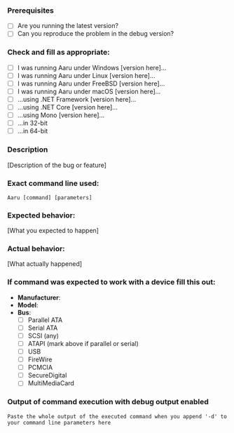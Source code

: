 ### Prerequisites

* [ ] Are you running the latest version?
* [ ] Can you reproduce the problem in the debug version?

### Check and fill as appropriate:
* [ ] I was running Aaru under Windows [version here]...
* [ ] I was running Aaru under Linux [version here]...
* [ ] I was running Aaru under FreeBSD [version here]...
* [ ] I was running Aaru under macOS [version here]...
* [ ] ...using .NET Framework [version here]...
* [ ] ...using .NET Core [version here]...
* [ ] ...using Mono [version here]...
* [ ] ...in 32-bit
* [ ] ...in 64-bit

### Description

[Description of the bug or feature]

### Exact command line used:

`Aaru [command] [parameters]`

### Expected behavior:
[What you expected to happen]

### Actual behavior:
[What actually happened]

### If command was expected to work with a device fill this out:

* **Manufacturer**:
* **Model**:
* **Bus**:
    * [ ] Parallel ATA
    * [ ] Serial ATA
    * [ ] SCSI (any)
    * [ ] ATAPI (mark above if parallel or serial)
    * [ ] USB
    * [ ] FireWire
    * [ ] PCMCIA
    * [ ] SecureDigital
    * [ ] MultiMediaCard
    
### Output of command execution with debug output enabled
```
Paste the whole output of the executed command when you append '-d' to your command line parameters here
```